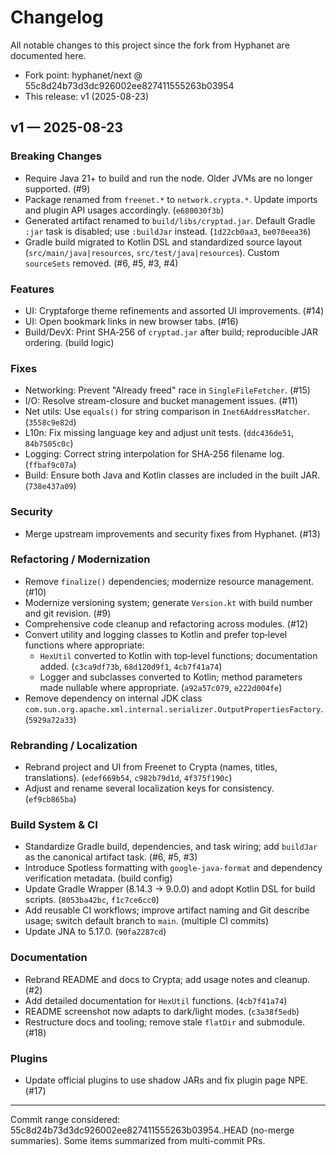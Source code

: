 # Changelog

All notable changes to this project since the fork from Hyphanet are documented here.

- Fork point: hyphanet/next @ 55c8d24b73d3dc926002ee827411555263b03954
- This release: v1 (2025-08-23)

## v1 — 2025-08-23

### Breaking Changes
- Require Java 21+ to build and run the node. Older JVMs are no longer supported. (#9)
- Package renamed from `freenet.*` to `network.crypta.*`. Update imports and plugin API usages accordingly. (`e680030f3b`)
- Generated artifact renamed to `build/libs/cryptad.jar`. Default Gradle `:jar` task is disabled; use `:buildJar` instead. (`1d22cb0aa3`, `be070eea36`)
- Gradle build migrated to Kotlin DSL and standardized source layout (`src/main/java|resources`, `src/test/java|resources`). Custom `sourceSets` removed. (#6, #5, #3, #4)

### Features
- UI: Cryptaforge theme refinements and assorted UI improvements. (#14)
- UI: Open bookmark links in new browser tabs. (#16)
- Build/DevX: Print SHA‑256 of `cryptad.jar` after build; reproducible JAR ordering. (build logic)

### Fixes
- Networking: Prevent "Already freed" race in `SingleFileFetcher`. (#15)
- I/O: Resolve stream-closure and bucket management issues. (#11)
- Net utils: Use `equals()` for string comparison in `Inet6AddressMatcher`. (`3558c9e82d`)
- L10n: Fix missing language key and adjust unit tests. (`ddc436de51`, `84b7505c0c`)
- Logging: Correct string interpolation for SHA‑256 filename log. (`ffbaf9c07a`)
- Build: Ensure both Java and Kotlin classes are included in the built JAR. (`738e437a09`)

### Security
- Merge upstream improvements and security fixes from Hyphanet. (#13)

### Refactoring / Modernization
- Remove `finalize()` dependencies; modernize resource management. (#10)
- Modernize versioning system; generate `Version.kt` with build number and git revision. (#9)
- Comprehensive code cleanup and refactoring across modules. (#12)
- Convert utility and logging classes to Kotlin and prefer top‑level functions where appropriate:
  - `HexUtil` converted to Kotlin with top‑level functions; documentation added. (`c3ca9df73b`, `68d120d9f1`, `4cb7f41a74`)
  - Logger and subclasses converted to Kotlin; method parameters made nullable where appropriate. (`a92a57c079`, `e222d004fe`)
- Remove dependency on internal JDK class `com.sun.org.apache.xml.internal.serializer.OutputPropertiesFactory`. (`5929a72a33`)

### Rebranding / Localization
- Rebrand project and UI from Freenet to Crypta (names, titles, translations). (`edef669b54`, `c982b79d1d`, `4f375f190c`)
- Adjust and rename several localization keys for consistency. (`ef9cb865ba`)

### Build System & CI
- Standardize Gradle build, dependencies, and task wiring; add `buildJar` as the canonical artifact task. (#6, #5, #3)
- Introduce Spotless formatting with `google-java-format` and dependency verification metadata. (build config)
- Update Gradle Wrapper (8.14.3 → 9.0.0) and adopt Kotlin DSL for build scripts. (`8053ba42bc`, `f1c7ce6cc0`)
- Add reusable CI workflows; improve artifact naming and Git describe usage; switch default branch to `main`. (multiple CI commits)
- Update JNA to 5.17.0. (`90fa2287cd`)

### Documentation
- Rebrand README and docs to Crypta; add usage notes and cleanup. (#2)
- Add detailed documentation for `HexUtil` functions. (`4cb7f41a74`)
- README screenshot now adapts to dark/light modes. (`c3a38f5edb`)
- Restructure docs and tooling; remove stale `flatDir` and submodule. (#18)

### Plugins
- Update official plugins to use shadow JARs and fix plugin page NPE. (#17)

---

Commit range considered: 55c8d24b73d3dc926002ee827411555263b03954..HEAD (no-merge summaries). Some items summarized from multi-commit PRs.
